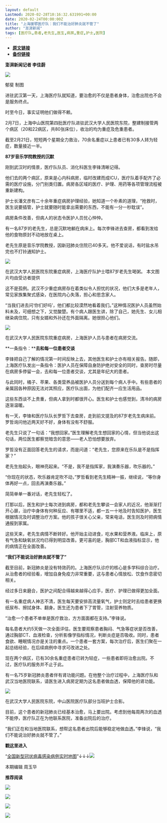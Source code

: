 ```yaml
---
layout: default
Lastmod: 2020-02-28T10:16:32.631991+00:00
date: 2020-02-24T00:00:00Z
title: "上海援鄂医疗队：我们不能治好肺炎就不管了"
author: "澎湃新闻"
tags: [医疗队,患者,老先生,医生,病房,重症,护士,医院]
---
```


* [**原文链接**](https://mp.weixin.qq.com/s/vFM1791Jbk-_7jYnZ99OdQ)
* [**备份链接**](http://archive.today/3oJ9u)


**澎湃新闻记者 李佳蔚**

![](/images/post/120e90330f6cd4c0dc6d1d65432f1bd4.jpg)

郁斐 制图

  
进驻武汉第一天，上海医疗队就知道，要治愈的不仅是患者身体，治愈出院也不会是服务终点。

  

时至今日，事实证明他们做得不赖。

2月7日，上海中山医院第四批医疗队进驻武汉大学人民医院东院，整建制接管两个病区（20和22病区，共80张床位），收治的均为重症及危重患者。

截至2月21日，短短两个星期全力救治，70余名重症以上患者已有30多人转为轻症，数量接近一半。

**87岁音乐学院教授的沉默**

刚到武汉时的情景，医疗队队员、消化科医生李锋清晰记得。

他们去的两个病区，原来是心内科病房，临时改建而成ICU，医疗队着手配齐了必需的医疗设施，分门别类归置。病房各区域的医疗、护理、用药等各项管理流程被重新建构。

护士长潘文彦有二十余年重症病房护理经验，她知道一个朴素的道理，“抢救时，医生说要插管，护士就要随时能拿出需要的东西，不能有一分一秒耽误”。

病房条件改善，但病人的状态令医护人员忧心忡忡。

有一名87岁的老先生，总是沉默地躺在病床上。每次李锋进去查房，都看到发给他的食物原封不动地放在桌上。

老先生原是音乐学院教授，因新冠肺炎住院已40多天。他不爱说话，有时盐水吊完也不打铃通知护士。

  

![](/images/post/871268715e8709e5090d06f76765a0ed.jpg)

在武汉大学人民医院东院重症病房，上海医疗队护士喂87岁老先生喝粥。 本文图片均由受访者提供

  

这不是孤例。武汉不少重症病房存在着类似令人担忧的状况，他们大多是老年人，常见家族集聚式感染，在医院内心失落，担心和思念家人。

“当我们进去问‘你们好吗’，他们都比较漠然地看着我们。”这种情况医护人员虽然始料未及，可细想之下，又觉酸楚。有个病人跟医生讲，除了自己，她先生、女儿相继染病住院，只有女婿和外孙还在外面隔离。她很担心他们。

  

![](/images/post/18778ee29494355b8c2af046c517d494.jpg)

在武汉大学人民医院东院重症病房，上海医护人员与患者在病房交流。

  

**一条指令：****去和每一位患者交谈**

李锋把自己了解的情况第一时间反映上去，其他医生和护士亦有相关报告。随即，上海医疗队发出一条指令：医护人员在保障自身防护绝对安全的同时，查房时尽量在病房多停留一会，去和每一位患者交谈，尤其是年纪大的患者。

与此同时，橘子、苹果、各类营养品被医护人员分送到每个病人手中。有些患者的亲属因各种原因无法对其照应，医疗队出面，为他们配齐一应生活用品。

这些东西谈不上贵重，但病人拿到时都很开心。医生和护士也感觉到，清冷的病房逐渐温暖。

有一天，李锋和医疗队队长罗哲下去查房，走到前文提及的87岁老先生病床前。罗哲询问他近两天好不好，身体有没有不舒服。

老先生只说了一句话：“我想回家。”医生理解老先生想回家的心情，但当他说出这句话，两位医生都察觉暗含的意思——老人恐怕想要放弃。

罗哲没有正面回答老先生的请求，而是问道：“老先生，您原来在乐队是不是指挥家？”

老先生抬起头，眼神亮起来。“不是，我不是指挥家，我演奏乐器，吹乐器的。”

“你现在的状态，吹乐器肯定吹不动，”罗哲看到老先生精神一振，继续说，“等你身体再好一点，回去再演奏乐器。”

简简单单一番对话，老先生轻松了。

打那以后，医生和护士每次进到病房，都和老先生攀谈一会家人的近况，他渐渐打开心扉，治疗中身体有何种反应、有哪里不适，都一五一十地及时告知医护，医生根据情况及时调整治疗方案。他的孩子很关心父亲，常来电话，医生则及时把病情通报到家属。

这些天来，老先生病情不断转好。他开始主动进食，吃水果和营养液。临床上，原有气急和缺氧状况均已得到明显改善。更可喜的是，胸部CT和血液指标显示，他的病情正在全面改善。

**“我们不能说治好肺炎就不管了”**

截至目前，新冠肺炎是没有特效药的。上海医疗队诊疗的核心是多学科综合治疗。从治愈者的经验看，增加自身免疫力非常重要，这与患者心情放松、饮食作息密切相关。

经过多日来磨合，医护之间配合得越来越得心应手，医疗、护理已做得更加全面。

有一名重症病人神志不清，医生每天要安排高流量氧气，护士则定时去给患者更换纸尿布、擦拭身体、翻身。医生还为患者下了胃管，注射营养物质。

“治愈一个患者不单单是医疗救治，方方面面都在支持。”李锋说。

每名患者大约5天做一次全面评估，医生要观察患者胸闷、气急等症状是否改善，通过胸部CT、血液检查，分析影像学指标情况，判断炎症是否吸收。同时，患者食欲、睡眠情况亦是关注的重点。一个患者一套方案，每次治疗后，医生们聚在一起总结经验，在后续病例中寻求可改进之处。

现在两个病区，已有30余名重症患者已转为轻症，一些患者即将治愈出院。不过，医疗队的服务并不止于此。

有一名75岁新冠肺炎患者伴有肾功能问题。在他整个治疗过程中，上海医疗队和武汉当地医院联系，请医生进入病房定期为这名患者做血透，保障他的肾功能。

  

![](/images/post/e81befbd68e3ff13c5b34ddd61ae0eb3.jpg)

在武汉大学人民医院东院，中山医院医疗队部分当班护士合影。

  

目前，这个患者的新冠肺炎已经基本治愈，马上要出院。考虑到他每周两次的血透不能停，医疗队正在为他联系医院，准备出院后的治疗。

“我们正在和当地医院联系，想帮这名患者出院后能够稳定地做血透。”李锋说，“我们不能说治好肺炎就不管了。”

  

**戳这里进入**

“[全国新型冠状病毒感染病例实时地图](http://projects.thepaper.cn/thepaper-cases/839studio/feiyan/)”↓↓↓[![](/images/post/15a4bc01c19b9e56f61d4f79069e4c63.jpg)](http://projects.thepaper.cn/thepaper-cases/839studio/feiyan/)

本期编辑 周玉华  

  

**推荐阅读**

  

[![](/images/post/12e0d94be82829ed4f958ea785fc7b62.jpg)](http://mp.weixin.qq.com/s?__biz=MjM5MzI5NTU3MQ==&mid=2651587716&idx=1&sn=9cf340714786ffd74330418b03bccf7c&chksm=bd6199388a16102e76351195f852c7325de5e1620da5882bd04ccd1ff7d24b0b5dff09895509&scene=21#wechat_redirect)

[![](/images/post/b7a1607b1b9dd9e435b97383f11e4fdb.jpg)](http://mp.weixin.qq.com/s?__biz=MjM5MzI5NTU3MQ==&mid=2651587171&idx=1&sn=8aae24846a49ce902e6c154354f8d8ec&chksm=bd619fdf8a1616c944b7af5c259ccdede7203b086feaaf72a3deb060cebf529ed9de32c73e10&scene=21#wechat_redirect)  

[](http://mp.weixin.qq.com/s?__biz=MjM5MzI5NTU3MQ==&mid=2651584391&idx=1&sn=f8165806546650b36b3d5b4f6e0519b4&chksm=bd666a3b8a11e32dad3e267ab8ad644f242879ceaf5bbd7a9b13fbaaa67499bf8f545982b991&scene=21#wechat_redirect)[![](/images/post/7ab7a6f45b8be28d6ef63bbb5b2fb589.jpg)](http://mp.weixin.qq.com/s?__biz=MjM5MzI5NTU3MQ==&mid=2651584757&idx=1&sn=a5572bcc0bdaaed9ec4dea0282c51e0f&chksm=bd6665498a11ec5fc1242f13c3065e039cfc31047777dbdea5ff09cebc50adc6f3e98a790191&scene=21#wechat_redirect)

[![](/images/post/faa036129172f4ba4cb775ad946d1eff.jpg)](https://a.app.qq.com/o/simple.jsp?pkgname=com.wondertek.paper)

